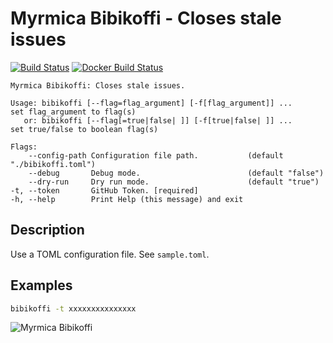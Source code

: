 # Myrmica Bibikoffi - Closes stale issues

[![Build Status](https://travis-ci.org/containous/bibikoffi.svg?branch=master)](https://travis-ci.org/containous/bibikoffi)
[![Docker Build Status](https://img.shields.io/docker/build/containous/bibikoffi.svg)](https://hub.docker.com/r/containous/bibikoffi/builds/)


```shell
Myrmica Bibikoffi: Closes stale issues.

Usage: bibikoffi [--flag=flag_argument] [-f[flag_argument]] ...     set flag_argument to flag(s)
   or: bibikoffi [--flag[=true|false| ]] [-f[true|false| ]] ...     set true/false to boolean flag(s)

Flags:
    --config-path Configuration file path.           (default "./bibikoffi.toml")
    --debug       Debug mode.                        (default "false")
    --dry-run     Dry run mode.                      (default "true")
-t, --token       GitHub Token. [required]           
-h, --help        Print Help (this message) and exit
```

## Description

Use a TOML configuration file. See `sample.toml`.

## Examples

```bash
bibikoffi -t xxxxxxxxxxxxxxx
```

![Myrmica Bibikoffi](http://www.antwiki.org/wiki/images/2/28/Myrmica_bibikoffi_H_casent0900283.jpg)
